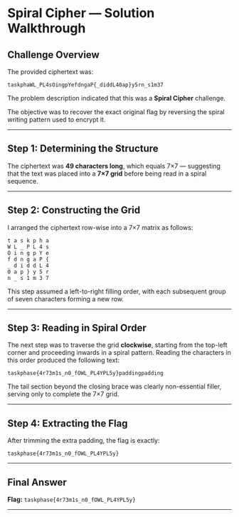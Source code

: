 # Spiral Cipher — Solution Walkthrough

## Challenge Overview

The provided ciphertext was:

```
taskphaWL_PL4sOingpYefdngaP{_diddL40ap}y5rn_s1m37
```

The problem description indicated that this was a **Spiral Cipher** challenge.

The objective was to recover the exact original flag by reversing the spiral writing pattern used to encrypt it.

---

## Step 1: Determining the Structure

The ciphertext was **49 characters long**, which equals 7×7 — suggesting that the text was placed into a **7×7 grid** before being read in a spiral sequence.

---

## Step 2: Constructing the Grid

I arranged the ciphertext row-wise into a 7×7 matrix as follows:

```
t a s k p h a
W L _ P L 4 s
O i n g p Y e
f d n g a P {
_ d i d d L 4
0 a p } y 5 r
n _ s 1 m 3 7
```

This step assumed a left-to-right filling order, with each subsequent group of seven characters forming a new row.

---

## Step 3: Reading in Spiral Order

The next step was to traverse the grid **clockwise**, starting from the top-left corner and proceeding inwards in a spiral pattern. Reading the characters in this order produced the following text:

```
taskphase{4r73m1s_n0_fOWL_PL4YPL5y}paddingpadding
```

The tail section beyond the closing brace was clearly non-essential filler, serving only to complete the 7×7 grid.

---

## Step 4: Extracting the Flag

After trimming the extra padding, the flag is exactly:

```
taskphase{4r73m1s_n0_fOWL_PL4YPL5y}
```

---

## Final Answer

**Flag:** `taskphase{4r73m1s_n0_fOWL_PL4YPL5y}`

---
